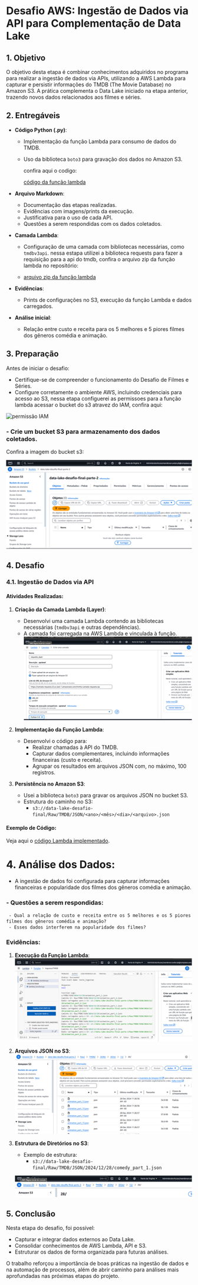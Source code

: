 # Desafio AWS: Ingestão de Dados via API para Complementação de Data Lake

## 1. Objetivo

O objetivo desta etapa é combinar conhecimentos adquiridos no programa para realizar a ingestão de dados via APIs, utilizando a AWS Lambda para capturar e persistir informações do TMDB (The Movie Database) no Amazon S3. A prática complementa o Data Lake iniciado na etapa anterior, trazendo novos dados relacionados aos filmes e séries.

## 2. Entregáveis

- **Código Python (.py)**:
  - Implementação da função Lambda para consumo de dados do TMDB.
  - Uso da biblioteca `boto3` para gravação dos dados no Amazon S3.

    confira aqui o codigo: 
    
    [código da função lambda](../desafio/func_lambda.py)


- **Arquivo Markdown**:
  - Documentação das etapas realizadas.
  - Evidências com imagens/prints da execução.
  - Justificativa para o uso de cada API.
  - Questões a serem respondidas com os dados coletados.
- **Camada Lambda**:
  - Configuração de uma camada com bibliotecas necessárias, como `tmdbv3api`. nessa estapa utilizei a biblioteca requests para fazer a requisição para a api do tmdb, confira o arquivo zip da função lambda no repositório: 

  - [arquivo zip da função lambda](../desafio/minha-camada-requests.zip)

- **Evidências**:
  - Prints de configurações no S3, execução da função Lambda e dados carregados.
- **Análise inicial**:
  - Relação entre custo e receita para os 5 melhores e 5 piores filmes dos gêneros comédia e animação.

## 3. Preparação

Antes de iniciar o desafio:
- Certifique-se de compreender o funcionamento do Desafio de Filmes e Séries.
- Configure corretamente o ambiente AWS, incluindo credenciais para acesso ao S3, nessa etapa configuerei as permissoes para a função lambda acessar o bucket do s3 atravez do IAM, confira aqui: 

 ![permissão IAM](../evidencias/permissãoIAM.png)

### - Crie um bucket S3 para armazenamento dos dados coletados.

Confira a imagem do bucket s3: 

![imagem do bucket](../evidencias/bucket_pt2.png)

## 4. Desafio

### 4.1. Ingestão de Dados via API

#### Atividades Realizadas:

1. **Criação da Camada Lambda (Layer)**:
   - Desenvolvi uma camada Lambda contendo as bibliotecas necessárias (`tmdbv3api` e outras dependências).
   - A camada foi carregada na AWS Lambda e vinculada à função.
   ![camada requests criada](../evidencias/camada-requests.png)

2. **Implementação da Função Lambda**:
   - Desenvolvi o código para:
     - Realizar chamadas à API do TMDB.
     - Capturar dados complementares, incluindo informações financeiras (custo e receita).
     - Agrupar os resultados em arquivos JSON com, no máximo, 100 registros.


3. **Persistência no Amazon S3**:
   - Usei a biblioteca `boto3` para gravar os arquivos JSON no bucket S3.
   - Estrutura do caminho no S3:
     - `s3://data-lake-desafio-final/Raw/TMDB/JSON/<ano>/<mês>/<dia>/<arquivo>.json`

#### Exemplo de Código:
Veja aqui o [código Lambda implementado](../desafio/func_lambda.py).

# 4. **Análise dos Dados**:
   - A ingestão de dados foi configurada para capturar informações financeiras e popularidade dos filmes dos gêneros comédia e animação.
   ### - Questões a serem respondidas:
     - Qual a relação de custo e receita entre os 5 melhores e os 5 piores filmes dos gêneros comédia e animação?
     - Esses dados interferem na popularidade dos filmes?

### Evidências:

1. **Execução da Função Lambda**:
   ![Execução Lambda](../evidencias/logs_de_sucesso.png)


2. **Arquivos JSON no S3**:
   ![Arquivos no S3](../evidencias/arq_json.png)

3. **Estrutura de Diretórios no S3**:
   - Exemplo de estrutura:
     - `s3://data-lake-desafio-final/Raw/TMDB/JSON/2024/12/28/comedy_part_1.json`

   ![Estrutura de Diretórios](../evidencias/pastas.png)

## 5. Conclusão

Nesta etapa do desafio, foi possível:
- Capturar e integrar dados externos ao Data Lake.
- Consolidar conhecimentos de AWS Lambda, API e S3.
- Estruturar os dados de forma organizada para futuras análises.

O trabalho reforçou a importância de boas práticas na ingestão de dados e na automação de processos, além de abrir caminho para análises mais aprofundadas nas próximas etapas do projeto.
